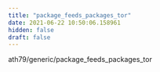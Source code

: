 ```yaml
---
title: "package_feeds_packages_tor"
date: 2021-06-22 10:50:06.158961
hidden: false
draft: false
---
```


ath79/generic/package_feeds_packages_tor

